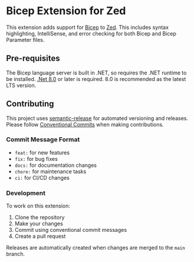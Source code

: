 # Bicep Extension for Zed

This extension adds support for
[Bicep](https://docs.microsoft.com/azure/azure-resource-manager/bicep/) to
[Zed](https://zed.dev/). This includes syntax highlighting, IntelliSense, and
error checking for both Bicep and Bicep Parameter files.

## Pre-requisites

The Bicep language server is built in .NET, so requires the .NET runtime to be
installed. [.Net 8.0](https://dotnet.microsoft.com/en-us/download/dotnet/8.0) or
later is required. 8.0 is recommended as the latest LTS version.

## Contributing

This project uses [semantic-release](https://semantic-release.gitbook.io/) for automated versioning and releases. Please follow [Conventional Commits](https://www.conventionalcommits.org/) when making contributions.

### Commit Message Format

- `feat:` for new features
- `fix:` for bug fixes
- `docs:` for documentation changes
- `chore:` for maintenance tasks
- `ci:` for CI/CD changes

### Development

To work on this extension:

1. Clone the repository
2. Make your changes
3. Commit using conventional commit messages
4. Create a pull request

Releases are automatically created when changes are merged to the `main` branch.
